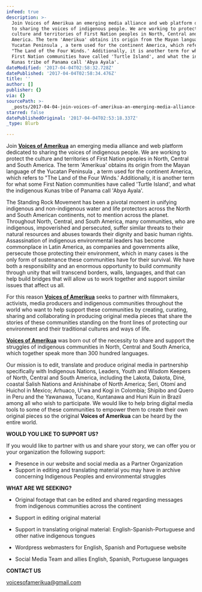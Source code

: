 ```yaml
---
inFeed: true
description: >-
  Join Voices of Amerikua an emerging media alliance and web platform dedicated
  to sharing the voices of indigenous people. We are working to protect the
  culture and territories of First Nation peoples in North, Central and South
  America. The term 'Amerikua' obtains its origin from the Mayan language of the
  Yucatan Peninsula , a term used for the continent America, which refers to
  "The Land of the Four Winds.' Additionally, it is another term for what some
  First Nation communities have called 'Turtle Island', and what the indigenous
  Kunas tribe of Panama call 'Abya Ayala'.
dateModified: '2017-04-04T02:58:32.728Z'
datePublished: '2017-04-04T02:58:34.476Z'
title: ''
author: []
publisher: {}
via: {}
sourcePath: >-
  _posts/2017-04-04-join-voices-of-amerikua-an-emerging-media-alliance-and-web-p.md
starred: false
datePublishedOriginal: '2017-04-04T02:53:18.337Z'
_type: Blurb

---
```

Join **[Voices of Amerikua][0]** an emerging media alliance and web platform dedicated to sharing the voices of indigenous people. We are working to protect the culture and territories of First Nation peoples in North, Central and South America. The term 'Amerikua' obtains its origin from the Mayan language of the Yucatan Peninsula , a term used for the continent America, which refers to "The Land of the Four Winds.' Additionally, it is another term for what some First Nation communities have called 'Turtle Island', and what the indigenous Kunas tribe of Panama call 'Abya Ayala'.

The Standing Rock Movement has been a pivotal moment in unifying indigenous and non-indigenous water and life protectors across the North and South American continents, not to mention across the planet. Throughout North, Central, and South America, many communities, who are indigenous, impoverished and persecuted, suffer similar threats to their natural resources and abuses towards their dignity and basic human rights. Assassination of indigenous environmental leaders has become commonplace in Latin America, as companies and governments alike, persecute those protecting their environment, which in many cases is the only form of sustenance these communities have for their survival. We have both a responsibility and an enormous opportunity to build community through unity that will transcend borders, walls, languages, and that can help build bridges that will allow us to work together and support similar issues that affect us all.

For this reason **[Voices of Amerikua][0]** seeks to partner with filmmakers, activists, media producers and indigenous communities throughout the world who want to help support these communities by creating, curating, sharing and collaborating in producing original media pieces that share the stories of these communities standing on the front lines of protecting our environment and their traditional cultures and ways of life.

**[Voices of Amerikua][0]** was born out of the necessity to share and support the struggles of indigenous communities in North, Central and South America, which together speak more than 300 hundred languages.

Our mission is to edit, translate and produce original media in partnership specifically with Indigenous Nations, Leaders, Youth and Wisdom Keepers of North, Central and South America, including the Lakota, Dakota, Diné, coastal Salish Nations and Anishinabe of North America; Seri, Otomí and Huichol in Mexico; Arhuaco, U'wa and Kogi in Colombia; Shipibo and Quero in Peru and the Yawanawa, Tucano, Kuntanawa and Huni Kuin in Brazil among all who wish to participate. We would like to help bring digital media tools to some of these communities to empower them to create their own original pieces so the original **Voices of Amerikua** can be heard by the entire world.

**WOULD YOU LIKE TO SUPPORT US?**

If you would like to partner with us and share your story, we can offer you or your organization the following support:

* Presence in our website and social media as a Partner Organization
* Support in editing and translating material you may have in archive concerning Indigenous Peoples and environmental struggles

**WHAT ARE WE SEEKING?**

* Original footage that can be edited and shared regarding messages from indigenous communities across the continent

* Support in editing original material
* Support in translating original material: English-Spanish-Portuguese and other native indigenous tongues
* Wordpress webmasters for English, Spanish and Portuguese website
* Social Media Team and allies English, Spanish, Portuguese languages

**CONTACT US**

voicesofamerikua@gmail.com

[0]: https://www.facebook.com/voicesofamerikua